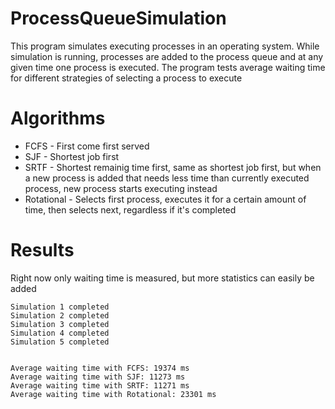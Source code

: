 # ProcessQueueSimulation
This program simulates executing processes in an operating system. While simulation is running, processes are added to the process queue and at any given time one process is executed. The program tests average waiting time for different strategies of selecting a process to execute

# Algorithms
  * FCFS - First come first served
  * SJF - Shortest job first
  * SRTF - Shortest remainig time first, same as shortest job first, but when a new process is added that needs less time than currently executed process, new process starts executing instead
  * Rotational - Selects first process, executes it for a certain amount of time, then selects next, regardless if it's completed

# Results
  Right now only waiting time is measured, but more statistics can easily be added
  ```
  Simulation 1 completed
  Simulation 2 completed
  Simulation 3 completed
  Simulation 4 completed
  Simulation 5 completed
  
  
  Average waiting time with FCFS: 19374 ms
  Average waiting time with SJF: 11273 ms
  Average waiting time with SRTF: 11271 ms
  Average waiting time with Rotational: 23301 ms
```
